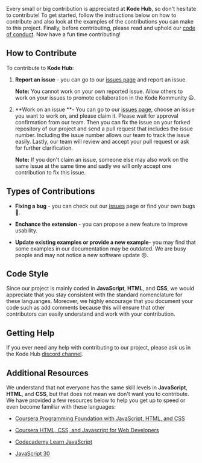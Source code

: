 Every small or big contribution is appreciated at **Kode Hub**, so don't hesitate to contribute! To get started, follow the instructions below on how to contribute and also look at the examples of the contributions you can make to this project. Finally, before contributing, please read and uphold our [code of conduct](https://github.com/ossd-s23/KodeHub/blob/main/CODE_OF_CONDUCT.MD). Now have a fun time contributing! 

## How to Contribute

To contribute to **Kode Hub**:

1. **Report an issue** - you can go to our [issues page](https://github.com/ossd-s23/KodeHub/issues) and report an issue. 

   **Note:** You cannot work on your own reported issue. Allow others to work on your issues to promote collaboration in the Kode Kommunity 😃. 

2. **Work on an issue **- You can go to our [issues page](https://github.com/ossd-s23/KodeHub/issues), choose an issue you want to work on, and please claim it. Please wait for approval confirmation from our team. Then you can fix the issue on your forked repository of our project and send a pull request that includes the issue number. Including the issue number allows our team to track the issue easily. Lastly, our team will review and accept your pull request or ask for further clarification. 

   **Note:** If you don't claim an issue, someone else may also work on the same issue at the same time and sadly we will only accept one contribution to fix this issue. 

## Types of Contributions

- **Fixing a bug** - you can check out our [issues](https://github.com/ossd-s23/KodeHub/issues) page or find your own bugs 🐛.
- **Enchance the extension** - you can propose a new feature to improve usability.

- **Update existing examples or provide a new example**- you may find that some examples in our documentation may be outdated. We are busy people and may not notice a new software update 😞. 

## Code Style

Since our project is mainly coded in **JavaScript**, **HTML**, and **CSS**, we would appreciate that you stay consistent with the standard nomenclature for these languanges. Moreover, we highly encourage that you document your code such as add comments because this will ensure that other contributors can easily understand and work with your contribution. 

## Getting Help

If you ever need any help with contributing to our project, please ask us in the Kode Hub [discord channel](https://discord.gg/gMRSYW5E). 

## Additional Resources

We understand that not everyone has the same skill levels in **JavaScript**, **HTML**, and **CSS**, but that does not mean we don't want you to contribute. We have provided a few resources below to help you get up to speed or even become familiar with these languages: 

- [Coursera Programming Foundation with JavaScript, HTML, and CSS](https://www.coursera.org/learn/duke-programming-web?irclickid=0E9VaLUmjxyNR0ZTQWVmX3l6UkA3eFxdo2lEw40&irgwc=1&utm_medium=partners&utm_source=impact&utm_campaign=3294490&utm_content=b2c)

- [Coursera HTML, CSS, and Javascript for Web Developers](https://www.coursera.org/learn/html-css-javascript-for-web-developers?irclickid=0E9VaLUmjxyNR0ZTQWVmX3l6UkA3eFyRo2lEw40&irgwc=1&utm_medium=partners&utm_source=impact&utm_campaign=3294490&utm_content=b2c)

- [Codecademy Learn JavaScript](https://www.codecademy.com/learn/introduction-to-javascript?periods=year&plan_id=proGoldAnnualV2&utm_source=pepperjam&utm_medium=affiliate&utm_term=214453&clickId=4280372340&pj_creativeid=8-12462&pj_publisherid=214453)

- [JavaScript 30](https://javascript30.com/)

  

  

